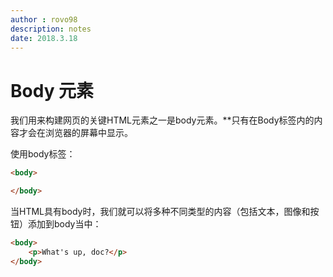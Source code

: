 ```yaml
---
author : rovo98
description: notes
date: 2018.3.18
---
```


# Body 元素

我们用来构建网页的关键HTML元素之一是body元素。**只有在Body标签内的内容才会在浏览器的屏幕中显示。

使用body标签：

```html
<body>

</body>
```
当HTML具有body时，我们就可以将多种不同类型的内容（包括文本，图像和按钮）添加到body当中：

```html
<body>
    <p>What's up, doc?</p>
</body>
```
